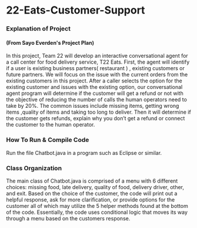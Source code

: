 # 22-Eats-Customer-Support
### Explanation of Project
#### (From Sayo Everden's Project Plan)
In this project, Team 22 will develop an interactive conversational agent for a call center for food delivery service, T22 Eats. First, the agent will identify if a user is existing business partners( restaurant ) , existing customers or future partners. We will focus on the issue with the current orders from the existing customers in this project. After a caller selects the option for the existing customer and issues with the existing option, our conversational agent program will determine if the customer will get a refund or not with the objective of reducing the number of calls the human operators need to take by 20%.  The common issues include missing items, getting wrong items ,quality of items and taking too long to deliver. Then it will determine if the customer gets refunds, explain why you don’t get a refund or connect the customer to the human operator. 

### How To Run & Compile Code
Run the file Chatbot.java in a program such as Eclipse or similar. 

### Class Organization
The main class of Chatbot.java is comprised of a menu with 6 different choices: missing food, late delivery, quality of food, delivery driver, other, and exit. Based on the choice of the customer, the code will print out a helpful response, ask for more clarification, or provide options for the customer all of which may utilize the 5 helper methods found at the bottom of the code. Essentially, the code uses conditional logic that moves its way through a menu based on the customers response.


